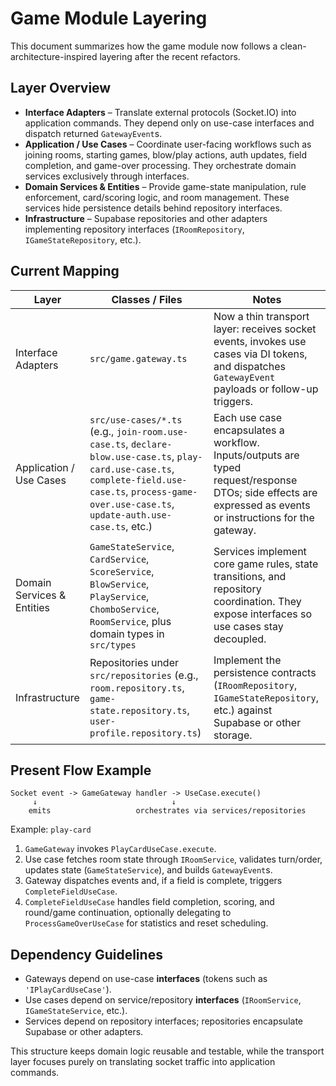 # Game Module Layering

This document summarizes how the game module now follows a clean-architecture-inspired layering after the recent refactors.

## Layer Overview

- **Interface Adapters** – Translate external protocols (Socket.IO) into application commands. They depend only on use-case interfaces and dispatch returned `GatewayEvent`s.
- **Application / Use Cases** – Coordinate user-facing workflows such as joining rooms, starting games, blow/play actions, auth updates, field completion, and game-over processing. They orchestrate domain services exclusively through interfaces.
- **Domain Services & Entities** – Provide game-state manipulation, rule enforcement, card/scoring logic, and room management. These services hide persistence details behind repository interfaces.
- **Infrastructure** – Supabase repositories and other adapters implementing repository interfaces (`IRoomRepository`, `IGameStateRepository`, etc.).

## Current Mapping

| Layer | Classes / Files | Notes |
| --- | --- | --- |
| Interface Adapters | `src/game.gateway.ts` | Now a thin transport layer: receives socket events, invokes use cases via DI tokens, and dispatches `GatewayEvent` payloads or follow-up triggers. |
| Application / Use Cases | `src/use-cases/*.ts` (e.g., `join-room.use-case.ts`, `declare-blow.use-case.ts`, `play-card.use-case.ts`, `complete-field.use-case.ts`, `process-game-over.use-case.ts`, `update-auth.use-case.ts`, etc.) | Each use case encapsulates a workflow. Inputs/outputs are typed request/response DTOs; side effects are expressed as events or instructions for the gateway. |
| Domain Services & Entities | `GameStateService`, `CardService`, `ScoreService`, `BlowService`, `PlayService`, `ChomboService`, `RoomService`, plus domain types in `src/types` | Services implement core game rules, state transitions, and repository coordination. They expose interfaces so use cases stay decoupled. |
| Infrastructure | Repositories under `src/repositories` (e.g., `room.repository.ts`, `game-state.repository.ts`, `user-profile.repository.ts`) | Implement the persistence contracts (`IRoomRepository`, `IGameStateRepository`, etc.) against Supabase or other storage. |

## Present Flow Example

```
Socket event -> GameGateway handler -> UseCase.execute()
     ↓                              ↓
    emits                   orchestrates via services/repositories
```

Example: `play-card`
1. `GameGateway` invokes `PlayCardUseCase.execute`.  
2. Use case fetches room state through `IRoomService`, validates turn/order, updates state (`GameStateService`), and builds `GatewayEvent`s.  
3. Gateway dispatches events and, if a field is complete, triggers `CompleteFieldUseCase`.  
4. `CompleteFieldUseCase` handles field completion, scoring, and round/game continuation, optionally delegating to `ProcessGameOverUseCase` for statistics and reset scheduling.

## Dependency Guidelines

- Gateways depend on use-case **interfaces** (tokens such as `'IPlayCardUseCase'`).
- Use cases depend on service/repository **interfaces** (`IRoomService`, `IGameStateService`, etc.).
- Services depend on repository interfaces; repositories encapsulate Supabase or other adapters.

This structure keeps domain logic reusable and testable, while the transport layer focuses purely on translating socket traffic into application commands.
